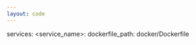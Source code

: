 ```yaml
---
layout: code
---
```


services:
    &#60;service_name&#62;:
        dockerfile_path: docker/Dockerfile
